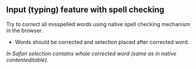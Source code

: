 ## Input (typing) feature with spell checking

Try to correct all misspelled words using native spell checking mechanism in the browser.

* Words should be corrected and selection placed after corrected word.

_In Safari selection contains whole corrected word (same as in native contenteditable)_.
